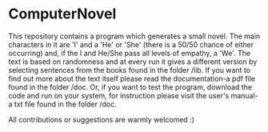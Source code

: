 # ComputerNovel

This repository contains a program which generates a small novel. The main characters in it are 'I' and a 'He' or 'She' (there is a 50/50 chance of either occurring) and, if the I and He/She pass all levels of empathy,
a 'We'. The text is based on randomness and at every run it gives a different version by selecting sentences from the books found in the folder /lib. If you want to find out more about the text itself please read the documentation-a pdf file found in the folder /doc. Or, if you want to test the program, download the code and run on your system, for instruction please visit the user's manual-a txt file found in the folder /doc.

All contributions or suggestions are warmly welcomed :)
